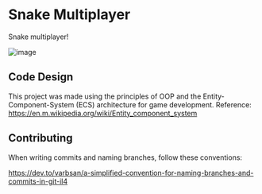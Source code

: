 # Snake Multiplayer
Snake multiplayer!

![image](https://github.com/as7tf/snake-multiplayer/assets/51386361/1768e731-8c55-4dc4-b347-326dc9e0fd4d)

## Code Design

This project was made using the principles of OOP and the Entity-Component-System (ECS) architecture for game development. Reference: https://en.m.wikipedia.org/wiki/Entity_component_system

## Contributing
When writing commits and naming branches, follow these conventions:

https://dev.to/varbsan/a-simplified-convention-for-naming-branches-and-commits-in-git-il4
